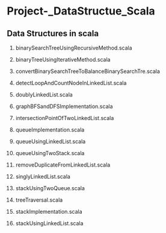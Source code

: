 # Project-_DataStructue_Scala
Data Structures in scala
---------------------------------------------------

1. binarySearchTreeUsingRecursiveMethod.scala

2. binaryTreeUsingIterativeMethod.scala

3. convertBinarySearchTreeToBalanceBinarySearchTre.scala 

4. detectLoopAndCountNodeInLinkedList.scala 

5. doublyLinkedList.scala

6. graphBFSandDFSImplementation.scala

7. intersectionPointOfTwoLinkedList.scala

8. queueImplementation.scala

9. queueUsingLinkedList.scala

10. queueUsingTwoStack.scala

11. removeDuplicateFromLinkedList.scala

12. singlyLinkedList.scala

13. stackUsingTwoQueue.scala

14. treeTraversal.scala

15. stackImplementation.scala

16. stackUsingLinkedList.scala
